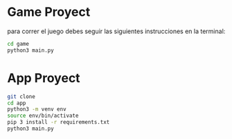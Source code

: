 # Game Proyect
para correr el juego debes seguir las siguientes instrucciones en la terminal:

```sh
cd game 
python3 main.py
```

# App Proyect

```sh
git clone
cd app
python3 -m venv env
source env/bin/activate
pip 3 install -r requirements.txt
python3 main.py
```